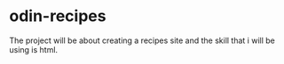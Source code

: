 # odin-recipes

The project will be about creating a recipes site and the skill that i will be using is html.
